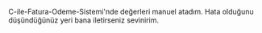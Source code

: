  C-ile-Fatura-Odeme-Sistemi'nde değerleri manuel atadım.
 Hata olduğunu düşündüğünüz yeri bana iletirseniz sevinirim.
